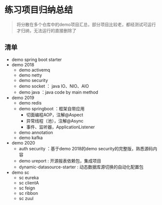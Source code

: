 # 练习项目归纳总结

> 将分散在多个仓库中的demo项目汇总，部分项目比较老，都经测试可运行才归纳，无法运行的直接删除了

## 清单
- demo spring boot starter
- demo 2018
    - demo activemq
    - demo netty
    - demo security
    - demo socket ： java IO、NIO、AIO
    - demo java ：java code by main method
- demo 2019
    - demo redis
    - demo springboot ：框架自带应用
       - 切面编程AOP，注解@Aspect
       - 异常线程（池），注解@Async
       - 事件、监听器，ApplicationListener
    - demo annotation
    - demo kafka
- demo 2020
    - auth security ：基于demo 2018的demo security的完整版，熟悉源码内容
    - demo ureport : 开源报表依赖包，集成项目
    - dynamic-datasource-starter :  动态数据库源切换的自动化配置包
- demo sc
    - sc eureka
    - sc clientA
    - sc feign
    - sc ribbon
    - sc zuul